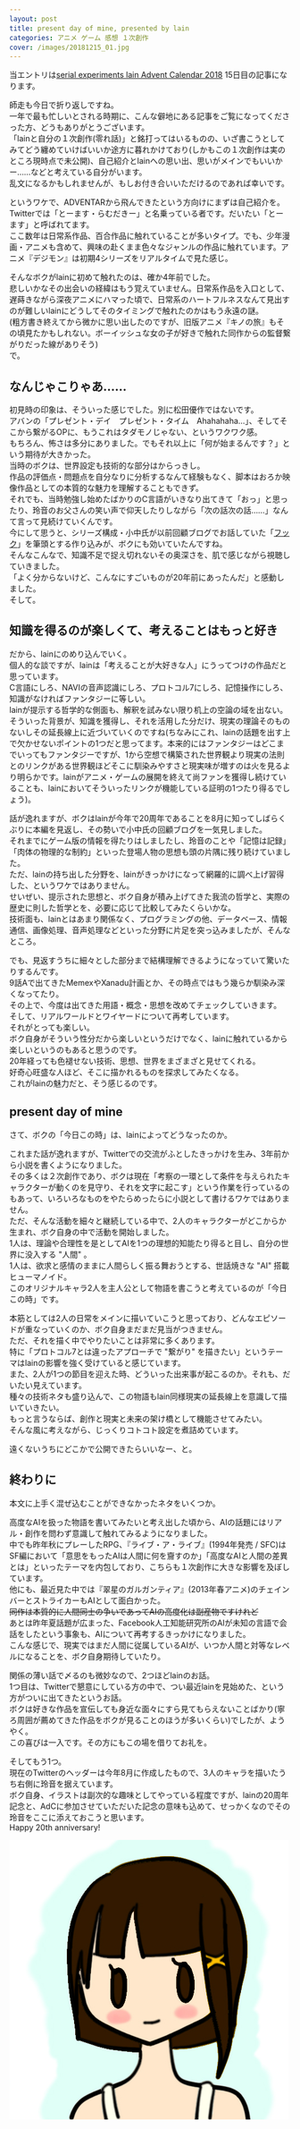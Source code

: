 ```yaml
---
layout: post
title: present day of mine, presented by lain
categories: アニメ ゲーム 感想 １次創作
cover: /images/20181215_01.jpg
---
```


当エントリは[serial experiments lain Advent Calendar 2018](https://adventar.org/calendars/3510) 15日目の記事になります。  
  
師走も今日で折り返しですね。  
一年で最も忙しいとされる時期に、こんな僻地にある記事をご覧になってくださった方、どうもありがとうございます。  
「lainと自分の１次創作(零れ話)」と銘打ってはいるものの、いざ書こうとしてみてどう纏めていけばいいか途方に暮れかけており(しかもこの１次創作は実のところ現時点で未公開)、自己紹介とlainへの思い出、思いがメインでもいいかー……などと考えている自分がいます。  
乱文になるかもしれませんが、もしお付き合いいただけるのであれば幸いです。  

というワケで、ADVENTARから飛んできたという方向けにまずは自己紹介を。  
Twitterでは「とーます・らむだきー」と名乗っている者です。だいたい「とーます」と呼ばれてます。  
ここ数年は日常系作品、百合作品に触れていることが多いタイプ。でも、少年漫画・アニメも含めて、興味の赴くまま色々なジャンルの作品に触れています。アニメ『デジモン』は初期4シリーズをリアルタイムで見た感じ。  

そんなボクがlainに初めて触れたのは、確か4年前でした。  
悲しいかなその出会いの経緯はもう覚えていません。日常系作品を入口として、遅蒔きながら深夜アニメにハマった頃で、日常系のハートフルネスなんて見出すのが難しいlainにどうしてそのタイミングで触れたのかはもう永遠の謎。  
(粗方書き終えてから微かに思い出したのですが、旧版アニメ『キノの旅』もその頃見たかもしれない。ボーイッシュな女の子が好きで触れた同作からの監督繋がりだった線がありそう)  
で。  

## なんじゃこりゃあ……

初見時の印象は、そういった感じでした。別に松田優作ではないです。  
アバンの「プレゼント・デイ　プレゼント・タイム　Ahahahaha…」、そしてそこから繋がるOPに、もうこれはタダモノじゃない、というワクワク感。  
もちろん、怖さは多分にありました。でもそれ以上に「何が始まるんです？」という期待が大きかった。  
当時のボクは、世界設定も技術的な部分はからっきし。  
作品の評価点・問題点を自分なりに分析するなんて経験もなく、脚本はおろか映像作品としての本質的な魅力を理解することもできず。  
それでも、当時勉強し始めたばかりのC言語がいきなり出てきて「おっ」と思ったり、玲音のお父さんの笑い声で仰天したりしながら「次の話次の話……」なんて言って見続けていくんです。  
今にして思うと、シリーズ構成・小中氏が以前回顧ブログでお話していた「[フック](https://yamaki-nyx.hatenablog.com/entry/2018/05/20/095716)」を筆頭とする作り込みが、ボクにも効いていたんですね。  
そんなこんなで、知識不足で捉え切れないその奥深さを、肌で感じながら視聴していきました。  
「よく分からないけど、こんなにすごいものが20年前にあったんだ」と感動しました。  
そして。  

## 知識を得るのが楽しくて、考えることはもっと好き

だから、lainにのめり込んでいく。  
個人的な談ですが、lainは「考えることが大好きな人」にうってつけの作品だと思っています。  
C言語にしろ、NAVIの音声認識にしろ、プロトコル7にしろ、記憶操作にしろ、知識がなければファンタジーに等しい。  
lainが提示する哲学的な側面も、解釈を試みない限り机上の空論の域を出ない。  
そういった背景が、知識を獲得し、それを活用した分だけ、現実の理論そのものないしその延長線上に近づいていくのですね(ちなみにこれ、lainの話題を出す上で欠かせないポイントの1つだと思ってます。本来的にはファンタジーはどこまでいってもファンタジーですが、1から空想で構築された世界観より現実の法則とのリンクがある世界観ほどそこに馴染みやすさと現実味が増すのは火を見るより明らかです。lainがアニメ・ゲームの展開を終えて尚ファンを獲得し続けていることも、lainにおいてそういったリンクが機能している証明の1つたり得るでしょう)。  

話が逸れますが、ボクはlainが今年で20周年であることを8月に知ってしばらくぶりに本編を見返し、その勢いで小中氏の回顧ブログを一気見しました。  
それまでにゲーム版の情報を得たりはしましたし、玲音のことや「記憶は記録」「肉体の物理的な制約」といった登場人物の思想も頭の片隅に残り続けていました。  
ただ、lainの持ち出した分野を、lainがきっかけになって網羅的に調べ上げ習得した、というワケではありません。  
せいぜい、提示された思想と、ボク自身が積み上げてきた我流の哲学と、実際の歴史に則した哲学とを、必要に応じて比較してみたくらいかな。  
技術面も、lainとはあまり関係なく、プログラミングの他、データベース、情報通信、画像処理、音声処理などといった分野に片足を突っ込みましたが、そんなところ。  

でも、見返すうちに細々とした部分まで結構理解できるようになっていて驚いたりするんです。  
9話Aで出てきたMemexやXanadu計画とか、その時点ではもう幾らか馴染み深くなってたり。  
その上で、今度は出てきた用語・概念・思想を改めてチェックしていきます。  
そして、リアルワールドとワイヤードについて再考しています。  
それがとっても楽しい。  
ボク自身がそういう性分だから楽しいというだけでなく、lainに触れているから楽しいというのもあると思うのです。  
20年経っても色褪せない技術、思想、世界をまざまざと見せてくれる。  
好奇心旺盛な人ほど、そこに描かれるものを探求してみたくなる。  
これがlainの魅力だと、そう感じるのです。  

## present day of mine

さて、ボクの「今日この時」は、lainによってどうなったのか。  

これまた話が逸れますが、Twitterでの交流がふとしたきっかけを生み、3年前から小説を書くようになりました。  
その多くは２次創作であり、ボクは現在「考察の一環として条件を与えられたキャラクターが動くのを見守り、それを文字に起こす」という作業を行っているのもあって、いろいろなものをやたらめったらに小説として書けるワケではありません。  
ただ、そんな活動を細々と継続している中で、2人のキャラクターがどこからか生まれ、ボク自身の中で活動を開始しました。  
1人は、理論や合理性を是としてAIを1つの理想的知能たり得ると目し、自分の世界に没入する "人間" 。  
1人は、欲求と感情のままに人間らしく振る舞おうとする、世話焼きな "AI" 搭載ヒューマノイド。  
このオリジナルキャラ2人を主人公として物語を書こうと考えているのが「今日この時」です。  

本筋としては2人の日常をメインに描いていこうと思っており、どんなエピソードが重なっていくのか、ボク自身まだまだ見当がつきません。  
ただ、それを描く中でやりたいことは非常に多くあります。  
特に「プロトコル7とは違ったアプローチで "繋がり" を描きたい」というテーマはlainの影響を強く受けていると感じています。  
また、2人が1つの節目を迎えた時、どういった出来事が起こるのか。それも、だいたい見えています。  
種々の技術ネタも盛り込んで、この物語もlain同様現実の延長線上を意識して描いていきたい。  
もっと言うならば、創作と現実と未来の架け橋として機能させてみたい。  
そんな風に考えながら、じっくりコトコト設定を煮詰めています。  

遠くないうちにどこかで公開できたらいいなー、と。  

## 終わりに

本文に上手く混ぜ込むことができなかったネタをいくつか。  

高度なAIを扱った物語を書いてみたいと考え出した頃から、AIの話題にはリアル・創作を問わず意識して触れてみるようになりました。  
中でも昨年秋にプレーしたRPG、『ライブ・ア・ライブ』(1994年発売 / SFC)はSF編において「意思をもったAIは人間に何を齎すのか」「高度なAIと人間の差異とは」といったテーマを内包しており、こちらも１次創作に大きな影響を及ぼしています。  
他にも、最近見た中では『翠星のガルガンティア』(2013年春アニメ)のチェインバーとストライカーもAIとして面白かった。  
~~同作は本質的に人間同士の争いであってAIの高度化は副産物ですけれど~~  
あとは昨年夏話題が広まった、Facebook人工知能研究所のAIが未知の言語で会話をしたという事象も、AIについて再考するきっかけになりました。  
こんな感じで、現実ではまだ人間に従属しているAIが、いつか人間と対等なレベルになることを、ボク自身期待していたり。  

関係の薄い話で〆るのも微妙なので、2つほどlainのお話。  
1つ目は、Twitterで懇意にしている方の中で、つい最近lainを見始めた、という方がついに出てきたというお話。  
ボクは好きな作品を宣伝しても身近な面々にすら見てもらえないことばかり(寧ろ周囲が薦めてきた作品をボクが見ることのほうが多いくらい)でしたが、ようやく。  
この喜びは一入です。その方にもこの場を借りてお礼を。  

そしてもう1つ。  
現在のTwitterのヘッダーは今年8月に作成したもので、3人のキャラを描いたうち右側に玲音を据えています。  
ボク自身、イラストは副次的な趣味としてやっている程度ですが、lainの20周年記念と、AdCに参加させていただいた記念の意味も込めて、せっかくなのでその玲音をここに添えておこうと思います。  
Happy 20th anniversary!  

![デフォルメ玲音](/images/20181215_01.jpg "デフォルメ玲音")  

